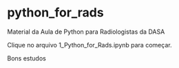 # python_for_rads
Material da Aula de Python para Radiologistas da DASA

Clique no arquivo 1_Python_for_Rads.ipynb para começar.

Bons estudos

